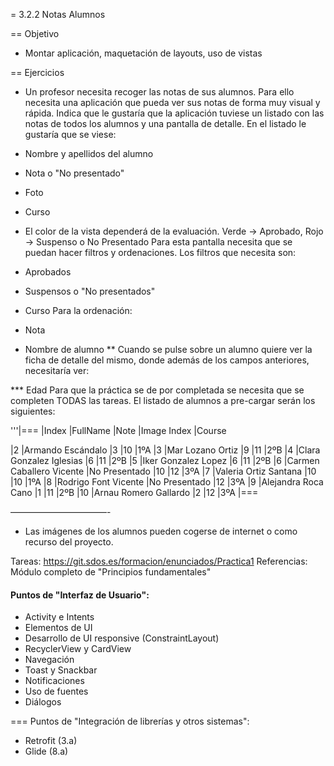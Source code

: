 = 3.2.2 Notas Alumnos

== Objetivo

* Montar aplicación, maquetación de layouts, uso de vistas

== Ejercicios

* Un profesor necesita recoger las notas de sus alumnos. Para ello necesita una aplicación que pueda ver sus notas de forma muy visual y rápida. Indica que le gustaría que la aplicación tuviese un listado con las notas de todos los alumnos y una pantalla de detalle. En el listado le gustaría que se viese:

* Nombre y apellidos del alumno

* Nota o "No presentado"
* Foto
* Curso
* El color de la vista dependerá de la evaluación. Verde -&gt; Aprobado, Rojo -&gt; Suspenso o No Presentado Para esta pantalla necesita que se puedan hacer filtros y ordenaciones. Los filtros que necesita son:
* Aprobados
* Suspensos o "No presentados"
* Curso Para la ordenación:
* Nota
* Nombre de alumno
** Cuando se pulse sobre un alumno quiere ver la ficha de detalle del mismo, donde además de los campos anteriores, necesitaría ver:

*** Edad
Para que la práctica se de por completada se necesita que se completen TODAS las tareas. El listado de alumnos a pre-cargar serán los siguientes:

'''|===
|Index |FullName |Note |Image Index |Course 

|2 |Armando Escándalo |3 |10 |1ºA
|3 |Mar Lozano Ortiz |9 |11 |2ºB 
|4 |Clara Gonzalez Iglesias |6 |11 |2ºB
|5 |Iker Gonzalez Lopez |6 |11 |2ºB
|6 |Carmen Caballero Vicente |No Presentado |10 |12 |3ºA
|7 |Valeria Ortiz Santana |10 |10 |1ºA
|8 |Rodrigo Font Vicente |No Presentado |12 |3ºA
|9 |Alejandra Roca Cano |1 |11 |2ºB
|10 |Arnau Romero Gallardo |2 |12 |3ºA
|===

———————————-
- Las imágenes de los alumnos pueden cogerse de internet o como recurso del proyecto.

Tareas: https://git.sdos.es/formacion/enunciados/Practica1
Referencias:
 Módulo completo de "Principios fundamentales"

#### Puntos de "Interfaz de Usuario":

* Activity e Intents
* Elementos de UI
* Desarrollo de UI responsive (ConstraintLayout)
* RecyclerView y CardView
* Navegación
* Toast y Snackbar
* Notificaciones
* Uso de fuentes
* Diálogos

=== Puntos de "Integración de librerías y otros sistemas":

* Retrofit (3.a)
* Glide (8.a)